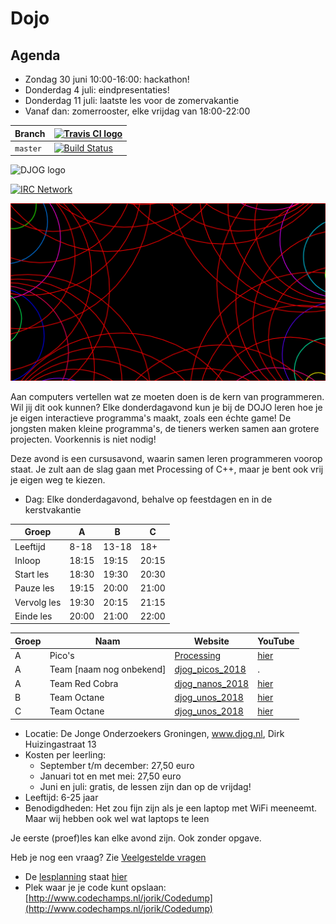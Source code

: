 # Dojo

## Agenda

 * Zondag 30 juni 10:00-16:00: hackathon!
 * Donderdag 4 juli: eindpresentaties!
 * Donderdag 11 juli: laatste les voor de zomervakantie
 * Vanaf dan: zomerrooster, elke vrijdag van 18:00-22:00 

Branch|[![Travis CI logo](TravisCI.png)](https://travis-ci.org)
---|---
`master`|[![Build Status](https://travis-ci.org/richelbilderbeek/Dojo.svg?branch=master)](https://travis-ci.org/richelbilderbeek/Dojo)

![DJOG logo](DjogKleiner.png)

[![IRC Network](https://img.shields.io/badge/irc-%23ArduinoGroningen-blue.svg "IRC Freenode")](https://webchat.freenode.net/?channels=ArduinoGroningen)

![Mohammad's werk](Leerlingen/Mohammad20180902/Mohammad20180902.png)

Aan computers vertellen wat ze moeten doen is de kern van programmeren. 
Wil jij dit ook kunnen? Elke donderdagavond kun je bij de DOJO 
leren hoe je je eigen interactieve programma's maakt, zoals een échte game! 
De jongsten maken kleine programma's, de tieners werken samen aan grotere projecten.
Voorkennis is niet nodig!

Deze avond is een cursusavond, waarin samen leren programmeren voorop staat. 
Je zult aan de slag gaan met Processing of C++, 
maar je bent ook vrij je eigen weg te kiezen.

 * Dag: Elke donderdagavond, behalve op feestdagen en in de kerstvakantie

Groep | A | B | C
---|---|---|---
Leeftijd | 8-18 | 13-18 | 18+
Inloop | 18:15 | 19:15 | 20:15
Start les | 18:30 | 19:30 | 20:30
Pauze les | 19:15 | 20:00 | 21:00
Vervolg les | 19:30 | 20:15 | 21:15
Einde les | 20:00 | 21:00 | 22:00

Groep|Naam|Website|YouTube
---|---|---|---
A|Pico's|[Processing](https://github.com/richelbilderbeek/processing_voor_jonge_tieners)|[hier](https://www.youtube.com/playlist?list=PLu8_ZyzXyRDGx6-L49ts6S70YfGnCP83F)
A|Team [naam nog onbekend]|[djog_picos_2018](https://github.com/richelbilderbeek/djog_picos_2018)|.
A|Team Red Cobra|[djog_nanos_2018](https://github.com/richelbilderbeek/djog_nanos_2018)|[hier](https://www.youtube.com/playlist?list=PLu8_ZyzXyRDEhG_MPfrOk52NeVP0Np_Ow)
B|Team Octane|[djog_unos_2018](https://github.com/richelbilderbeek/djog_unos_2018)|[hier](https://www.youtube.com/playlist?list=PLu8_ZyzXyRDGWROB_20d-upONVDL5azVR)
C|Team Octane|[djog_unos_2018](https://github.com/richelbilderbeek/djog_unos_2018)|[hier](https://www.youtube.com/playlist?list=PLu8_ZyzXyRDGWROB_20d-upONVDL5azVR)

 * Locatie: De Jonge Onderzoekers Groningen, www.djog.nl, Dirk Huizingastraat 13
 * Kosten per leerling:
   * September t/m december: 27,50 euro
   * Januari tot en met mei: 27,50 euro
   * Juni en juli: gratis, de lessen zijn dan op de vrijdag!
 * Leeftijd: 6-25 jaar
 * Benodigdheden: Het zou fijn zijn als je een laptop met WiFi meeneemt. Maar wij hebben ook wel wat laptops te leen

Je eerste (proef)les kan elke avond zijn. Ook zonder opgave.

Heb je nog een vraag? Zie [Veelgestelde vragen](FAQ.md)

 * De [lesplanning](Lesplanning.md) staat [hier](Lesplanning.md)
 * Plek waar je je code kunt opslaan: [http://www.codechamps.nl/jorik/Codedump](http://www.codechamps.nl/jorik/Codedump)

